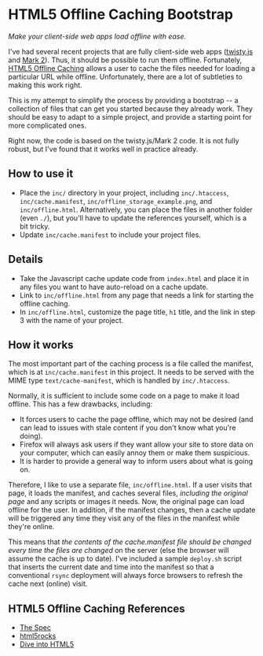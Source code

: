 # HTML5 Offline Caching Bootstrap

*Make your client-side web apps load offline with ease.*

I've had several recent projects that are fully client-side web apps ([twisty.js](http://www.cubing.net/twisty.js/) and [Mark 2](http://www.cubing.net/mark2/)). Thus, it should be possible to run them offline. Fortunately, [HTML5 Offline Caching](http://www.cubing.net/twisty.js/) allows a user to cache the files needed for loading a particular URL while offline. Unfortunately, there are a lot of subtleties to making this work right.

This is my attempt to simplify the process by providing a bootstrap -- a collection of files that can get you started because they already work. They should be easy to adapt to a simple project, and provide a starting point for more complicated ones.

Right now, the code is based on the twisty.js/Mark 2 code. It is not fully robust, but I've found that it works well in practice already.

## How to use it

- Place the `inc/` directory in your project, including `inc/.htaccess`, `inc/cache.manifest`, `inc/offline_storage_example.png`, and `inc/offline.html`. Alternatively, you can place the files in another folder (even `./`), but you'll have to update the references yourself, which is a bit tricky.
- Update `inc/cache.manifest` to include your project files.

## Details

- Take the Javascript cache update code from `index.html` and place it in any files you want to have auto-reload on a cache update.
- Link to `inc/offline.html` from any page that needs a link for starting the offline caching.
- In `inc/offline.html`, customize the page title, `h1` title, and the link in step 3 with the name of your project.

## How it works

The most important part of the caching process is a file called the manifest, which is at `inc/cache.manifest` in this project. It needs to be served with the MIME type `text/cache-manifest`, which is handled by `inc/.htaccess`.

Normally, it is sufficient to include some code on a page to make it load offline. This has a few drawbacks, including:

- It forces users to cache the page offline, which may not be desired (and can lead to issues with stale content if you don't know what you're doing).
- Firefox will always ask users if they want allow your site to store data on your computer, which can easily annoy them or make them suspicious.
- It is harder to provide a general way to inform users about what is going on.

Therefore, I like to use a separate file, `inc/offline.html`. If a user visits that page, it loads the manifest, and caches several files, *including the original page* and any scripts or images it needs. Now, the original page can load offline for the user. In addition, if the manifest changes, then a cache update will be triggered any time they visit any of the files in the manifest while they're online.	

This means that *the contents of the cache.manifest file should be changed every time the files are changed* on the server (else the browser will assume the cache is up to date). I've included a sample `deploy.sh` script that inserts the current date and time into the manifest so that a conventional `rsync` deployment will always force browsers to refresh the cache next (online) visit.

## HTML5 Offline Caching References

- [The Spec](http://www.cubing.net/twisty.js/)
- [html5rocks](http://www.html5rocks.com/en/tutorials/offline/whats-offline/)
- [Dive into HTML5](http://diveintohtml5.org/offline.html)